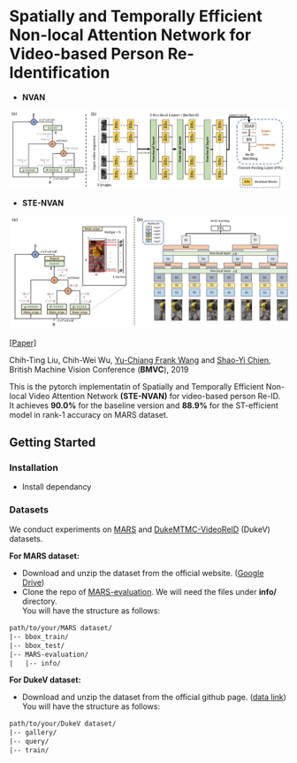 # Spatially and Temporally Efficient Non-local Attention Network for Video-based Person Re-Identification
- **NVAN**
<p align="center"><img src='fig/NVAN.jpg' ></p>

- **STE-NVAN**
<p align="center"><img src='fig/STE-NVAN.jpg' width="800pix"></p>

[[Paper]](http://media.ee.ntu.edu.tw/research/STE_NVAN/BMVC19_STE_NVAN_cam.pdf)

Chih-Ting Liu, Chih-Wei Wu, [Yu-Chiang Frank Wang](http://vllab.ee.ntu.edu.tw/members.html) and [Shao-Yi Chien](http://www.ee.ntu.edu.tw/profile?id=101),<br/>British Machine Vision Conference (**BMVC**), 2019

This is the pytorch implementatin of Spatially and Temporally Efficient Non-local Video Attention Network **(STE-NVAN)** for video-based person Re-ID. 
<br/>It achieves **90.0%** for the baseline version and **88.9%** for the ST-efficient model in rank-1 accuracy on MARS dataset.

## Getting Started

### Installation
- Install dependancy

### Datasets
We conduct experiments on [MARS](http://www.liangzheng.com.cn/Project/project_mars.html) and [DukeMTMC-VideoReID](https://github.com/Yu-Wu/DukeMTMC-VideoReID) (DukeV) datasets.

**For MARS dataset:**
- Download and unzip the dataset from the official website. ([Google Drive](https://drive.google.com/drive/u/1/folders/0B6tjyrV1YrHeMVV2UFFXQld6X1E))
- Clone the repo of [MARS-evaluation](https://github.com/liangzheng06/MARS-evaluation). We will need the files under **info/** directory.
<br/>You will have the structure as follows:
```
path/to/your/MARS dataset/
|-- bbox_train/
|-- bbox_test/
|-- MARS-evaluation/
|   |-- info/
```
**For DukeV dataset:**
- Download and unzip the dataset from the official github page. ([data link](http://vision.cs.duke.edu/DukeMTMC/data/misc/DukeMTMC-VideoReID.zip))
<br/>You will have the structure as follows:
```
path/to/your/DukeV dataset/
|-- gallery/
|-- query/
|-- train/
```
